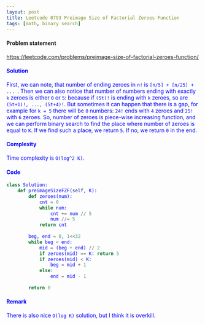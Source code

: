 ```yaml
---
layout: post
title: Leetcode 0793 Preimage Size of Factorial Zeroes Function
tags: [math, binary search]
---
```


#### Problem statement

<a href="https://leetcode.com/problems/preimage-size-of-factorial-zeroes-function/"> <font color = blue>https://leetcode.com/problems/preimage-size-of-factorial-zeroes-function/

#### Solution
First, we can note, that number of ending zeroes in `n!` is `[n/5] + [n/25] + ... `. Then we can also notice that number of numbers ending with exactly `k` zeroes is either `0` or `5`: because if `(5t)!` is ending with `k` zeroes, so are `(5t+1)!, ..., (5t+4)!`. But sometimes it can happen that there is a gap, for example for `k = 5` there will be `0` numbers: `24!` ends with `4` zeroes and `25!` with `6` zeroes. So, number of zeroes is piece-wise increasing function, and we can perform binary search to find the place where number of zeroes is equal to `K`. If we find such a place, we return `5`. If no, we return `0` in the end.

#### Complexity
Time complexity is `O(log^2 K)`.

#### Code
```python
class Solution:
    def preimageSizeFZF(self, K):
        def zeroes(num):
            cnt = 0
            while num:
                cnt += num // 5
                num //= 5
            return cnt
    
        beg, end = 0, 1<<32
        while beg < end:
            mid = (beg + end) // 2
            if zeroes(mid) == K: return 5
            if zeroes(mid) < K:
                beg = mid + 1
            else:
                end = mid - 1
                
        return 0
```

#### Remark
There is also nice `O(log K)` solution, but I think it is overkill.

